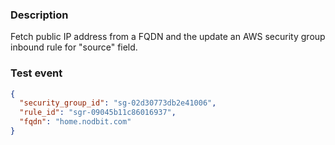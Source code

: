 ### Description
Fetch public IP address from a FQDN and the update an AWS security group inbound rule for "source" field.

### Test event
```json
{
  "security_group_id": "sg-02d30773db2e41006",
  "rule_id": "sgr-09045b11c86016937",
  "fqdn": "home.nodbit.com"
}
```